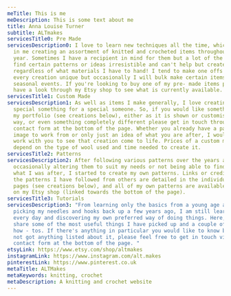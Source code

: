 ```yaml
---
meTitle: This is me
meDescription: This is some text about me
title: Anna Louise Turner
subtitle: ALTmakes
servicesTitle0: Pre Made
servicesDescription0: I love to learn new techniques all the time, which results
  in me creating an assortment of knitted and crocheted items throughout the
  year. Sometimes I have a recipient in mind for them but a lot of the time I
  find certain patterns or ideas irresistible and can't help but create them -
  regardless of what materials I have to hand! I tend to make one offs to make
  every creation unique but occasionally I will bulk make certain items for
  seasonal events. If you're looking to buy one of my pre- made items please
  have a look through my Etsy shop to see what is currently available.
servicesTitle1: Custom Made
servicesDescription1: As well as items I make generally, I love creating that
  special something for a special someone. So, if you would like something from
  my portfolio (see creations below), either as it is shown or customised in any
  way, or even something completely different please get in touch through the
  contact form at the bottom of the page. Whether you already have a pattern, an
  image to work from or only just an idea of what you are after, I would love to
  work with you to see that creation come to life. Prices of a custom make will
  depend on the type of wool used and time needed to create it.
servicesTitle2: Patterns
servicesDescription2: After following various patterns over the years and either
  occasionally altering them to suit my needs or not being able to find exactly
  what I was after, I started to create my own patterns. Links or credits to all
  the patterns I have followed from others are detailed in the individual item
  pages (see creations below), and all of my own patterns are available to buy
  on my Etsy shop (linked towards the bottom of the page).
servicesTitle3: Tutorials
servicesDescription3: "From learning only the basics from a young age and not
  picking my needles and hooks back up a few years ago, I am still learning
  every day and discovering my own preferred way of doing things. Here, I will
  share some of the most useful things I have picked up and a couple of tips and
  how - tos. If there's anything in particular you would like to know but I've
  not got anything listed about it, please feel free to get in touch via the
  contact form at the bottom of the page. "
etsyLink: https://www.etsy.com/shop/altmakes
instagramLink: https://www.instagram.com/alt.makes
pinterestLink: https://www.pinterest.co.uk
metaTitle: ALTMakes
metaKeywords: knitting, crochet
metaDescription: A knitting and crochet website
---
```

